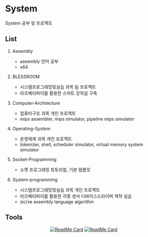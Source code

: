 # System

System 공부 및 프로젝트

## List
1. Assembly
   - aseembly 언어 공부
   - x64


2. BLESSROOM
   - 시스템프로그래밍및실습 과목 팀 프로젝트
   - 라즈베리파이를 활용한 스마트 강의실 구축


3. Computer-Architecture
   - 컴퓨터구조 과목 개인 프로젝트
   - mips assembler, mips simulator, pipeline mips simulator


4. Operating-System
   - 운영체제 과목 개인 프로젝트
   - tokenizer, shell, scheduler simulator, virtual memory system simulator


5. Socket-Programming
   - 소켓 프로그래밍 튜토리얼, 기본 템플릿

6. System-programming
   - 시스템프로그래밍및실습 과목 개인 프로젝트
   - 라즈베리파이를 활용한 각종 센서 디바이스드라이버 제작 실습
   - sic/xe assembly language algorithm

## Tools

<div align="center">

[![ReadMe Card](https://github-readme-stats.vercel.app/api/pin/?username=jurem&repo=SicTools&theme=blue-green)](https://github.com/jurem/SicTools.git)
[![ReadMe Card](https://github-readme-stats.vercel.app/api/pin/?username=torvalds&repo=linux&theme=blue-green)](https://github.com/torvalds/linux.git)

</div>